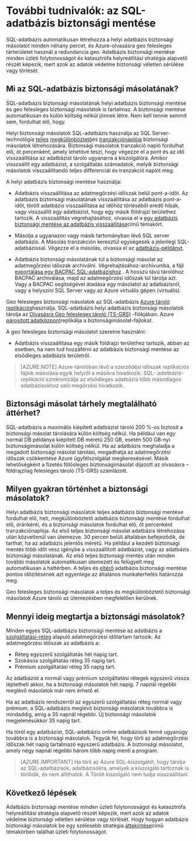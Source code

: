 <properties
   pageTitle="SQL-adatbázis biztonsági másolatok - automatikus, geo felesleges |} Microsoft Azure" 
   description="SQL-adatbázis automatikusan létrehozza a helyi adatbázis biztonsági másolatot öt percenként, és Azure-olvasásra geo felesleges tároló (TS-GRS) geo redundancia használatával. "
   services="sql-database"
   documentationCenter=""
   authors="CarlRabeler"
   manager="jhubbard"
   editor="monicar"/>

<tags
   ms.service="sql-database"
   ms.devlang="NA"
   ms.topic="article"
   ms.tgt_pltfrm="NA"
   ms.workload="NA"
   ms.date="10/20/2016"
   ms.author="carlrab;barbkess"/>

<!------------------
This topic is annotated with TEMPLATE guidelines for FEATURE TOPICS.


Metadata guidelines

pageTitle
    60 characters or less. Includes name of the feature - primary benefit. Not the same as H1. Its 60 characters or fewer including all characters between the quotes and the Microsoft Azure site identifier.

description
    115-145 characters. Duplicate of the first sentence in the introduction. This is the abstract of the article that displays under the title when searching in Bing or Google. 

    Example: "SQL Database automatically creates a local database backup every few minutes and uses Azure read-access geo-redundant storage for geo-redundancy."
------------------>

<!----------------

TEMPLATE GUIDELINES for feature topics

The Feature Topic is a one-pager (ok, sometimes longer) that explains a capability of the product or service. It explains what the capability is and characteristics of the capability.  

It is a "learning" topic, not an action topic.

DO explain this:
    • Definition of the feature terminology.  i.e., What is a database backup?
    • Characteristics and capabilities of the feature. (How the feature works)
    • Common uses with links to overview topics that recommend when to use the feature.
    • Reference specifications (Limitations and Restrictions, Permissions, General Remarks, etc.)
    • Next Steps with links to related overviews, features, and tasks.

DON'T explain this:
    • How to steps for using the feature (Tasks)
    • How to solve business problems that incorporate the feature (Overviews)
------------------->

<!------------------
GUIDELINES for the H1 
    
    The H1 should answer the question "What is in this topic?" Write the H1 heading in conversational language and use search key words as much as possible. Since this is a learning topic, make sure the title indicates that and doesn't mislead people to think this will tell them how to do tasks.  
    
    To help people understand this is a learning topic and not an action topic, start the title with "Learn about ... "

    Heading must use an industry standard term. If your feature is a proprietary name like "Elastic database pools", use a synonym. For example:    "Learn about elastic database pools for multi-tenant databases". In this case multi-tenant database is the industry-standard term that will be an anchor for finding the topic.

-------------------->

# <a name="learn-about-sql-database-backups"></a>További tudnivalók: az SQL-adatbázis biztonsági mentése

<!------------------
    GUIDELINES for introduction
    
    The introduction is 1-2 sentences.  It is optimized for search and sets proper expectations about what to expect in the article. It should contain the top key words that you are using throughout the article.The introduction should be brief and to the point of what the feature is, what it is used for, and what's in the article. 

    If the introduction is short enough, your article can pop to the top in Google Instant Answers.

    In this example:
    
 

Sentence #1 Explains what the article will cover, which is what the feature is or does. This is also the metadata description. 
    SQL Database automatically creates a local database backup every five minutes and uses Azure read-access geo-redundant storage (RA-GRS) to provide geo-redundancy. 

Sentence #2 Explains why I should care about this.  
    Database backups are an essential part of any business continuity and disaster recovery strategy because they protect your data from accidental corruption or deletion.

-------------------->

SQL-adatbázis automatikusan létrehozza a helyi adatbázis biztonsági másolatot minden néhány percet, és Azure-olvasásra geo felesleges tárterületet használ a redundancia geo. Adatbázis biztonsági mentése minden üzleti folytonosságot és katasztrófa helyreállítási stratégia alapvető részét képezik, mert azok az adatok védelme biztonsági véletlen sérülése vagy törlését. 

<!-- This image needs work, so not putting it in right now.

This diagram shows SQL Database running in the US East region. It creates a database backup every five minutes, which it stores locally to Azure Read Access Geo-redundant Storage (RA-GRS). Azure uses geo-replication to copy the database backups to a paired data center in the US West region.

![geo-restore](./media/sql-database-geo-restore/geo-restore-1.png)

-->

<!---------------
GUIDELINES for the first ## H2.

    The first ## describes what the feature encompasses and how it is used. It points to related task articles.
    
    For consistency, being the heading with "What is ... "
----------------->

## <a name="what-is-a-sql-database-backup"></a>Mi az SQL-adatbázis biztonsági másolatának?  

<!-- 
    Explains what a SQL Database backup is and answers an important question that people want to know.
-->

SQL-adatbázis biztonsági másolatának helyi adatbázis biztonsági mentése és geo felesleges biztonsági másolatok is tartalmaz. A biztonsági mentése automatikusan és külön költség nélkül jönnek létre. Nem kell tennie semmit sem, fordulhat elő, hogy.

<!----------------- 
    Explains first component of the backup feature
------------------>

Helyi biztonsági másolatok SQL-adatbázis használja az SQL Server-technológia [teljes](https://msdn.microsoft.com/library/ms186289.aspx) [megkülönböztető](https://msdn.microsoft.com/library/ms175526.aspx )és [tranzakciónaplója](https://msdn.microsoft.com/library/ms191429.aspx) biztonsági másolatok létrehozására. Biztonsági másolatok tranzakció napló fordulhat elő, öt percenként, amely lehetővé teszi, hogy végezze el a pont és az idő visszaállítása az adatbázist tároló ugyanarra a kiszolgálóra. Amikor visszaállít egy adatbázist, a szolgáltatás számadatok, melyik biztonsági másolatok visszaállítandó teljes differenciál és tranzakció naplót meg.

<!--------------- 
    Explicit list of what to do with a local backup. "Use a ..." helps people to scan the topic and find the uses quickly.
---------------->

A helyi adatbázis biztonsági mentése használja:

- Adatbázis visszaállítása az adatmegőrzési időszak belül pont-a-időt. Az adatbázis biztonsági másolatának visszaállítása az adatbázis pont-a-időt, törölt adatbázis visszaállítása az időhöz törléséből eredő hibák, vagy visszaállít egy adatbázist, hogy egy másik földrajzi területhez tartozik. A visszaállítás végrehajtásához, olvassa el a [egy adatbázis biztonsági mentése az adatbázis visszaállítása](sql-database-recovery-using-backups.md)című témakört.

- Másolja a ugyanazon vagy másik tartományban lévő SQL server adatbázis. A Másolás tranzakción keresztül egységesek a jelenlegi SQL-adatbázissal. Végezze el a másolás, olvassa el az [adatbázis-példányt](sql-database-copy.md).

- Adatbázis biztonsági másolatának túl a biztonsági másolat az adatmegőrzési időszak archiválni. Végrehajtásához-archívumba, a fájl [exportálása egy BACPAC SQL-adatbázishoz](sql-database-export.md) . A hosszú távú tárolóhoz BACPAC archiválása, majd az adatmegőrzési időszak túl tárolja azt. Vagy a BACPAC segítségével átadása egy másolatot az adatbázisról, vagy a helyszíni SQL Server vagy az Azure virtuális gépen (virtuális).

<!----------------- 
    Explains first component of the backup feature
------------------>

Geo felesleges biztonsági másolatok az SQL-adatbázis [Azure tároló replikációs](../storage/storage-redundancy.md)használja. SQL-adatbázis helyi adatbázis biztonsági másolatok tárolja az [Olvasásra Geo felesleges tároló (TS-GRS)](../storage/storage-redundancy.md#read-access-geo-redundant-storage) -fiókjában. Azure [párosított adatközpont](../best-practices-availability-paired-regions.md)replikálja a biztonságimásolat-fájlokat. 

<!--------------- 
    Explicit list of what to do with a geo-redundant backup. "Use a ..." helps people to scan the topic and find the uses quickly.
---------------->

A geo felesleges biztonsági másolatot szeretne használni:

- Adatbázis visszaállítása egy másik földrajzi területhez tartozik, abban az esetben, ha nem tud hozzáférni az adatbázis biztonsági mentése az elsődleges adatbázis területről. 

>[AZURE.NOTE] Azure-tárolóban lévő a szerződési időszak *replikációs* fájlok másolása egyik helyről a másikra hivatkozik. SQL- *adatbázis-replikáció* szinkronizálja az elsődleges adatbázis több másodlagos adatbázisokhoz való megőrzési hivatkozik. 

<!----------------
    The next ## H2's discuss key characteristics of how the feature works. The title is in conversational language and asks the question that will be answered.
------------------->
## <a name="how-much-backup-storage-is-included-at-no-cost"></a>Biztonsági másolat tárhely megtalálható áttérhet?

SQL-adatbázis a maximális kiépített adatbázist tároló 200 %-os biztosít a biztonsági másolat tárolására külön költség nélkül. Ha például van egy normál DB példánya kiépített DB méretű 250 GB, esetén 500 GB-nyi biztonságimásolat külön költség nélkül. Ha az adatbázis meghaladja a megadott biztonsági másolat tárolási, megadhatja az adatmegőrzési időszak csökkentése Azure ügyfélszolgálat megkeresésével. Másik lehetőségként a fizetés fölösleges biztonságimásolat díjazott az olvasásra – földrajzilag felesleges tároló (TS-GRS) számlázott. 

## <a name="how-often-do-backups-happen"></a>Milyen gyakran történhet a biztonsági másolatok?

Helyi adatbázis biztonsági másolatok teljes adatbázis biztonsági mentése fordulhat elő, heti, megkülönböztető adatbázis biztonsági mentése fordulhat elő, óránkénti, és a biztonsági másolatok fordulhat elő, öt percenként tranzakciónaplója. Az első teljes biztonsági másolat adatbázis létrehozása után közvetlenül van ütemezve. 30 percen belüli általában befejeződik, de tarthat, ha az adatbázis jelentős méretű. Ha például a kezdeti biztonsági mentés több időt vesz igénybe a visszaállított adatbázist, vagy az adatbázis biztonsági másolatának. Az első teljes biztonsági mentés után minden további másolatok automatikusan ütemezett és felügyelt meg automatikusan a háttérben. A teljes és [eltérő](https://msdn.microsoft.com/library/ms175526.aspx) adatbázis biztonsági mentése pontos időzítésének azt egyenlege az általános munkaterhelés határozza meg. 

Geo felesleges biztonsági másolatok a teljes és megkülönböztető biztonsági másolatok Azure tároló az ütemezésben megfelelően kerülnek.

## <a name="how-long-do-you-keep-my-backups"></a>Mennyi ideig megtartja a biztonsági másolatok?

Minden egyes SQL-adatbázis biztonsági mentése az adatbázis a [szolgáltatási-réteg](sql-database-service-tiers.md) alapuló adatmegőrzési időtartam tartozik. Az adatmegőrzési időszak az adatbázis a:

<!------------------

    Using a list so the information is easy to find when scanning.
------------------->

- Réteg egyszerű szolgáltatás hét napig tart.
- Szokásos szolgáltatás réteg 35 napig tart.
- Prémium szolgáltatási réteg 35 napig tart.


Az adatbázist a normál vagy prémium szolgáltatási rétegek egyszerű vissza léptetheti akkor, ha a biztonsági másolatok hét napig. 7 napnál régebbi meglévő másolatok már nem érhető el. 

Ha az adatbázis rendszerről az egyszerű szolgáltatási réteg normál vagy prémium, a SQL-adatbázis meglévő biztonsági másolatok továbbra is mindaddig, amíg a 35 napnál régebbi. Új biztonsági másolatok megjelenésükkor 35 napig tart.
 
Ha töröl egy adatbázist, SQL-adatbázis online adatbázisok tenné ugyanúgy továbbra is a biztonsági másolatok. Tegyük fel, hogy törli az adatmegőrzési időszak hét napig tartalmazó egyszerű adatbázis. A biztonsági másolatot, amely négy napnál régebbi három több napig menti a program.

>[AZURE.IMPORTANT]
    Ha törli az Azure SQL-kiszolgálót, hogy tárolja az SQL-adatbázisok, adatbázisokra, amelyek a kiszolgáló tartoznak is törlődik, és nem állíthatók. A Törölt kiszolgáló nem tudja visszaállítani.

<!-------------------
OPTIONAL section
## Best practices 
--------------------->

<!-------------------
OPTIONAL section
## General remarks
--------------------->

<!-------------------
OPTIONAL section
## Limitations and restrictions
--------------------->

<!-------------------
OPTIONAL section
## Metadata
--------------------->

<!-------------------
OPTIONAL section
## Performance
--------------------->

<!-------------------
OPTIONAL section
## Permissions
--------------------->

<!-------------------
OPTIONAL section
## Security
--------------------->

<!-------------------
GUIDELINES for Next Steps

    The last section is Next Steps. Give a next step that would be relevant to the customer after they have learned about the feature and the tasks associated with it.  Perhaps point them to one or two key scenarios that use this feature.

    You don't need to repeat links you have already given them.
--------------------->

## <a name="next-steps"></a>Következő lépések

Adatbázis biztonsági mentése minden üzleti folytonosságot és katasztrófa helyreállítási stratégia alapvető részét képezik, mert azok az adatok védelme biztonsági véletlen sérülése vagy törlését. Hogy hogyan adatbázis biztonsági másolatok be egy szélesebb stratégia [áttekintése](sql-database-business-continuity.md)című témakörben találhat üzleti folytonosságot.


